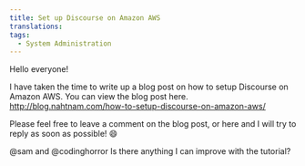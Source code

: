 ```yaml
---
title: Set up Discourse on Amazon AWS
translations:
tags:
  - System Administration
---
```


Hello everyone!

I have taken the time to write up a blog post on how to setup Discourse on Amazon AWS. You can view the blog post here. http://blog.nahtnam.com/how-to-setup-discourse-on-amazon-aws/

Please feel free to leave a comment on the blog post, or here and I will try to reply as soon as possible! :smile: 

@sam and @codinghorror Is there anything I can improve with the tutorial?
